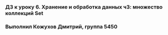 ### ДЗ к уроку 6. Хранение и обработка данных ч3: множество коллекций Set
### Выполнил Кожухов Дмитрий, группа 5450
